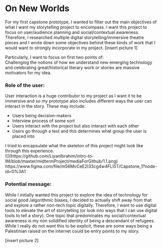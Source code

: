 <h1> On New Worlds</h1>
For my first capstone prototype, I wanted to filter out the main objectives of what I want my storytelling project to encompass. I want this project to focus on user/audience planning and social/contextual awareness. </br>
Therefore, I researched multiple digital storytelling/immersive theatre pieces and I wrote down some objectives behind these kinds of work that I would want to strongly incorporate in my project. 
[insert picture 1]

Particularly, I want to focus on first two points of: </br>
Challenging the notions of how we understand new emerging technology and celebrating great/historical literary work or stories are massive motivators for my idea. 


<h3> Role of the user: </h3>
User interaction is a huge contributor to my project as I want it to be immersive and so my prototype also includes different ways the user can interact in the story. 
These may include: 
<ul>
  <li>Users being decision-makers</li>
  <li>Interview process of some sort </li>
  <li>Users interact with the project but also interact with each other</li>
  <li>Users go through a test and this determines what group the user is placed into</li>
  </ul>
I tried to encapsulate what the skeleton of this project might look like through this experience. </br>
![](https://github.com/LiyanIbrahim/intro-to-IM/blob/master/midtermProject/mediaForGithub/1.1.png)
https://www.figma.com/file/m56MvCeE2l33cg4w4FLI5T/Capstone_1?node-id=0%3A1


<h3>Potential message:</h3> 
While I initially wanted this project to explore the idea of technology for social good /algorithmic biases, I decided to actually shift away from that and explore a rather non-tech topic digitally. Therefore, I want to use digital tools to elevate the art of storytelling (or look into ways that I can use digital tools to tell a story). One topic that predominates my social/contextual awareness is my non solidified identity of being a descendant of refugees. While I really do not want this to be explicit, these are some ways being a Palestinian raised on the internet could be entry points to my story. 

[insert picture 2]
